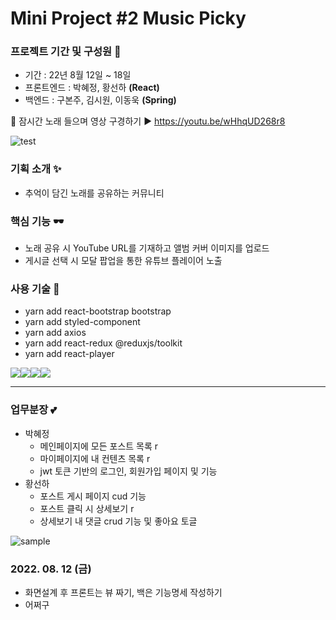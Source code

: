 # Mini Project #2 Music Picky
### 프로젝트 기간 및 구성원 🎈
- 기간 : 22년 8월 12일 ~ 18일
- 프론트엔드 : 박혜정, 황선하 **(React)**
- 백엔드 : 구본주, 김시원, 이동욱 **(Spring)**

🌈 잠시간 노래 들으며 영상 구경하기 ▶ https://youtu.be/wHhqUD268r8

![test](https://user-images.githubusercontent.com/97497201/185758458-d4fca82e-c5ae-4789-b182-c89b49f5f5a4.png)

### 기획 소개 ✨
- 추억이 담긴 노래를 공유하는 커뮤니티
### 핵심 기능 🕶
- 노래 공유 시 YouTube URL를 기재하고 앨범 커버 이미지를 업로드
- 게시글 선택 시 모달 팝업을 통한 유튜브 플레이어 노출
### 사용 기술 🎃
- yarn add react-bootstrap bootstrap
- yarn add styled-component
- yarn add axios
- yarn add react-redux @reduxjs/toolkit
- yarn add react-player

<img src="https://img.shields.io/badge/git-F05032?style=for-the-badge&logo=git&logoColor=white"><img src="https://img.shields.io/badge/react-61DAFB?style=for-the-badge&logo=react&logoColor=black"><img src="https://img.shields.io/badge/bootstrap-7952B3?style=for-the-badge&logo=bootstrap&logoColor=white"><img src="https://img.shields.io/badge/github-181717?style=for-the-badge&logo=github&logoColor=white">

---

### 업무분장 💕
- 박혜정
	- 메인페이지에 모든 포스트 목록 r
  	- 마이페이지에 내 컨텐츠 목록 r
  	- jwt 토큰 기반의 로그인, 회원가입 페이지 및 기능
- 황선하
	- 포스트 게시 페이지 cud 기능
  	- 포스트 클릭 시 상세보기 r
 	- 상세보기 내 댓글 crud 기능 및 좋아요 토글
  
 ![sample](https://user-images.githubusercontent.com/97497201/185758977-729aae3b-2e27-403f-9ddb-d7663e55601e.png)

### 2022. 08. 12 (금)
- 화면설계 후 프론트는 뷰 짜기, 백은 기능명세 작성하기
- 어쩌구

